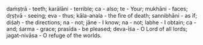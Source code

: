 daṁṣṭrā - teeth; karālāni - terrible; ca - also; te - Your; mukhāni - faces; dṛṣṭvā - seeing; eva - thus; kāla-anala - the ﬁre of death; sannibhāni - as if; diśaḥ - the directions; na - not; jāne - I know; na - not; labhe - I obtain; ca - and; śarma - grace; prasīda - be pleased; deva-īśa - O Lord of all lords; jagat-nivāsa - O refuge of the worlds.